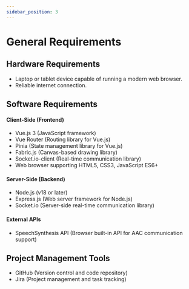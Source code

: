 ```yaml
---
sidebar_position: 3
---
```


# General Requirements

## Hardware Requirements
- Laptop or tablet device capable of running a modern web browser.
- Reliable internet connection.

## Software Requirements

#### Client-Side (Frontend)
- Vue.js 3 (JavaScript framework)
- Vue Router (Routing library for Vue.js)
- Pinia (State management library for Vue.js)
- Fabric.js (Canvas-based drawing library)
- Socket.io-client (Real-time communication library)
- Web browser supporting HTML5, CSS3, JavaScript ES6+

#### Server-Side (Backend)
- Node.js (v18 or later)
- Express.js (Web server framework for Node.js)
- Socket.io (Server-side real-time communication library)
  
#### External APIs
- SpeechSynthesis API (Browser built-in API for AAC communication support)

## Project Management Tools
- GitHub (Version control and code repository)
- Jira (Project management and task tracking)

